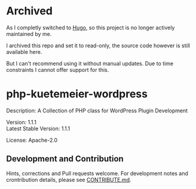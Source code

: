 # Archived

As I completly switched to [Hugo](https://gohugo.io/), so this project is no longer actively maintained by me.

I archived this repo and set it to read-only, the source code however is still available here.

But I can't recommend using it without manual updates. Due to time constraints I cannot offer support for this.

# php-kuetemeier-wordpress
Description: A Collection of PHP class for WordPress Plugin Development

Version: 1.1.1  
Latest Stable Version: 1.1.1

License: Apache-2.0

## Development and Contribution

Hints, corrections and Pull requests welcome. For development notes and crontribution details, please see [CONTRIBUTE.md](https://github.com/kuetemeier/php-kuetemeier-collection/blob/master/CONTRIBUTE.md).
